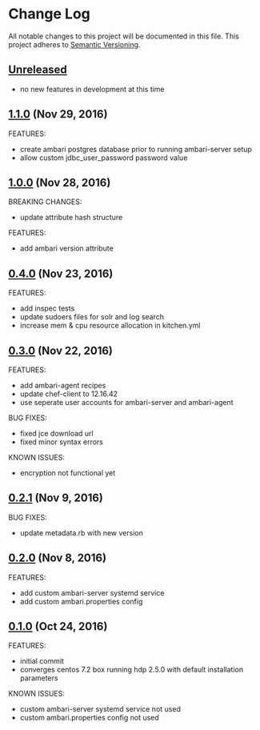 # Change Log
All notable changes to this project will be documented in this file.
This project adheres to [Semantic Versioning](http://semver.org/).

## [Unreleased](unreleased)

- no new features in development at this time

## [1.1.0](https://github.com/audio4ears/hdp-chef/compare/1.0.0...audio4ears:1.1.0) (Nov 29, 2016)

FEATURES:

- create ambari postgres database prior to running ambari-server setup
- allow custom jdbc_user_password password value

## [1.0.0](https://github.com/audio4ears/hdp-chef/compare/0.4.0...audio4ears:1.0.0) (Nov 28, 2016)

BREAKING CHANGES:

- update attribute hash structure

FEATURES:

- add ambari version attribute

## [0.4.0](https://github.com/audio4ears/hdp-chef/compare/0.3.0...audio4ears:0.4.0) (Nov 23, 2016)

FEATURES:

- add inspec tests
- update sudoers files for solr and log search
- increase mem & cpu resource allocation in kitchen.yml

## [0.3.0](https://github.com/audio4ears/hdp-chef/compare/0.2.1...audio4ears:0.3.0) (Nov 22, 2016)

FEATURES:

- add ambari-agent recipes
- update chef-client to 12.16.42
- use seperate user accounts for ambari-server and ambari-agent

BUG FIXES:

- fixed jce download url
- fixed minor syntax errors

KNOWN ISSUES:

- encryption not functional yet

## [0.2.1](https://github.com/audio4ears/hdp-chef/compare/0.2.0...audio4ears:0.2.1) (Nov 9, 2016)

BUG FIXES:

- update metadata.rb with new version

## [0.2.0](https://github.com/audio4ears/hdp-chef/compare/0.1.0...audio4ears:0.2.0) (Nov 8, 2016)

FEATURES:

- add custom ambari-server systemd service
- add custom ambari.properties config

## [0.1.0](https://github.com/audio4ears/hdp-chef/compare/0.1.0...audio4ears:0.1.0) (Oct 24, 2016)

FEATURES:

- initial commit
- converges centos 7.2 box running hdp 2.5.0 with default installation parameters

KNOWN ISSUES:

- custom ambari-server systemd service not used
- custom ambari.properties config not used
